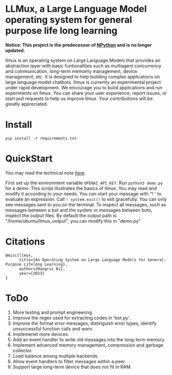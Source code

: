 # LLMux, a Large Language Model operating system for general purpose life long learning

**Notice: This project is the predecessor of [NPython](https://github.com/20171130/NPython) and is no longer updated.**

llmux is an operating system on Large Language Models that provides an abstraction layer with basic funtionalities such as multiagent concurrency and communication, long-term memomy management, device management, etc.
It is designed to help building complex applications on large language model chatbots.
llmux is currently an experimental project under rapid development.
We encourage you to build applications and run experiments on llmux.
You can share your user experience, report issues, or start pull requests to help us improve llmux. Your contributions will be greatly appreciated. 
# Install
``` 
pip install -r requirements.txt
```
# QuickStart
You may read the technical note [here](https://drive.google.com/file/d/1hfX_ByGPPdE97I7At4RWmbV0CHO9o7Cx/view?usp=sharing).

First set up the environment variable `OPENAI_API_KEY`. Run `python3 demo.py` for a demo. This script illustrates the basics of llmux. You may read and modify it according to your needs. You can start your message with "! ' to evaluate an expression. Call `! system.exit()` to exit gracefully. You can only see messages sent to you on the terminal. To inspect all messages, such as messages between a bot and the system or messages between bots, inspect the output files. By default the output path is "/home/ubuntu/llmux_output", you can modify this in "demo.py"
# Citations
```
@misc{llmux,
      title={An Operating System on Large Language Models for General-Purpose Lifelong Learning}, 
      author={Hangrui Bi},
      year={2023}
}
```
# ToDo

1. More testing and prompt engineering.
2. Improve the regex used for extracting codes in 'bot.py'.
3. Improve the format error messages, distinguish error types, identify unsuccessful function calls and warn.
4. Implemenet more devices.
5. Add an event handler to write old messages into the long-term memory.
6. Implement advanced memory management, compression and garbage collector.
7. Load balance among multiple backends.
8. Allow event handlers to filter messages within a peer.
9. Support large long-term device that does not fit in RAM.
